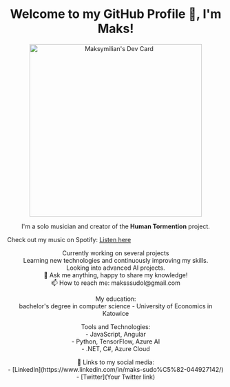 <h1 align="center">Welcome to my GitHub Profile 👋, I'm Maks!</h1>

<p align="center">
  <a href="https://app.daily.dev/maxii">
    <img src="https://api.daily.dev/devcards/50aed314dde6487bb7471c8b87955477.png?r=808" width="400" alt="Maksymilian's Dev Card"/>
  </a>
</p>

<p align="center">I'm a solo musician and creator of the <strong>Human Tormention</strong> project.</p>

Check out my music on Spotify: [Listen here](https://open.spotify.com/artist/6vE33O9Nm4LQATiYEM2JQb)


<p align="center">
  Currently working on several projects<br>
  Learning new technologies and continuously improving my skills.<br>
  Looking into advanced AI projects.<br>
  💬 Ask me anything, happy to share my knowledge!<br>
  📫 How to reach me: maksssudol@gmail.com<br>
</p>

<p align="center">
  My education:<br>
  bachelor's degree in computer science - University of Economics in Katowice
</p>

<p align="center">
  Tools and Technologies:<br>
  - JavaScript, Angular<br>
  - Python, TensorFlow, Azure AI<br>
  - .NET, C#, Azure Cloud <br>
</p>

<p align="center">
  🔗 Links to my social media:<br>
  - [LinkedIn](https://www.linkedin.com/in/maks-sudo%C5%82-044927142/)<br>
  - [Twitter](Your Twitter link)<br>
</p>
